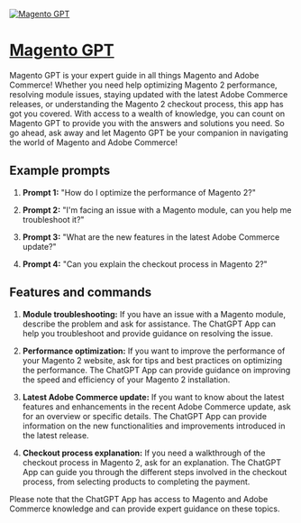 [![Magento GPT](https://files.oaiusercontent.com/file-ZNqf7sGf8f4tQQhAdg94mA02?se=2123-10-17T10%3A07%3A21Z&sp=r&sv=2021-08-06&sr=b&rscc=max-age%3D31536000%2C%20immutable&rscd=attachment%3B%20filename%3Dd20c2a15-7c58-48e5-acb7-57e5044de965.png&sig=Uzdq2vkr06zDYM1lGxqCn8lvxVFRiuAmVI%2BZb7VGxSM%3D)](https://chat.openai.com/g/g-y2AieAcdh-magento-gpt)

# [Magento GPT](https://chat.openai.com/g/g-y2AieAcdh-magento-gpt)

Magento GPT is your expert guide in all things Magento and Adobe Commerce! Whether you need help optimizing Magento 2 performance, resolving module issues, staying updated with the latest Adobe Commerce releases, or understanding the Magento 2 checkout process, this app has got you covered. With access to a wealth of knowledge, you can count on Magento GPT to provide you with the answers and solutions you need. So go ahead, ask away and let Magento GPT be your companion in navigating the world of Magento and Adobe Commerce!

## Example prompts

1. **Prompt 1:** "How do I optimize the performance of Magento 2?"

2. **Prompt 2:** "I'm facing an issue with a Magento module, can you help me troubleshoot it?"

3. **Prompt 3:** "What are the new features in the latest Adobe Commerce update?"

4. **Prompt 4:** "Can you explain the checkout process in Magento 2?"

## Features and commands

1. **Module troubleshooting:** If you have an issue with a Magento module, describe the problem and ask for assistance. The ChatGPT App can help you troubleshoot and provide guidance on resolving the issue.

2. **Performance optimization:** If you want to improve the performance of your Magento 2 website, ask for tips and best practices on optimizing the performance. The ChatGPT App can provide guidance on improving the speed and efficiency of your Magento 2 installation.

3. **Latest Adobe Commerce update:** If you want to know about the latest features and enhancements in the recent Adobe Commerce update, ask for an overview or specific details. The ChatGPT App can provide information on the new functionalities and improvements introduced in the latest release.

4. **Checkout process explanation:** If you need a walkthrough of the checkout process in Magento 2, ask for an explanation. The ChatGPT App can guide you through the different steps involved in the checkout process, from selecting products to completing the payment.

Please note that the ChatGPT App has access to Magento and Adobe Commerce knowledge and can provide expert guidance on these topics.